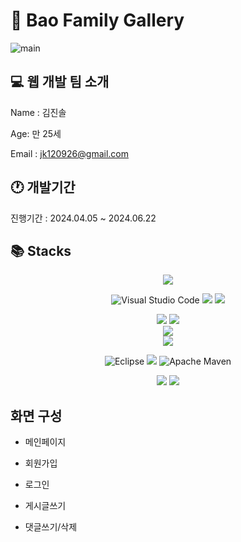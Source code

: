 # 🐼 Bao Family Gallery
![main](https://github.com/wlsthfdl/Board_fubao/assets/98313929/801ee99c-8d4f-4685-88fe-16b10d71495c)

## 💻 웹 개발 팀 소개
Name : 김진솔

Age: 만 25세

Email : jk120926@gmail.com


## 🕐 개발기간 
진행기간 : 2024.04.05 ~ 2024.06.22

## 📚 Stacks

<div align=center> 
   <img src="https://img.shields.io/badge/java 8-007396?style=for-the-badge&logo=java&logoColor=white"> 
  <br>
  
  ![Visual Studio Code](https://img.shields.io/badge/Visual%20Studio%20Code-0078d7.svg?style=for-the-badge&logo=visual-studio-code&logoColor=white)
  <img src="https://img.shields.io/badge/html5-E34F26?style=for-the-badge&logo=html5&logoColor=white"> 
  <img src="https://img.shields.io/badge/css-1572B6?style=for-the-badge&logo=css3&logoColor=white"> 
  <br>
  
  <img src="https://img.shields.io/badge/javascript-F7DF1E?style=for-the-badge&logo=javascript&logoColor=black"> 
  <img src="https://img.shields.io/badge/jquery-0769AD?style=for-the-badge&logo=jquery&logoColor=white">
  <br>
  
  <img src="https://img.shields.io/badge/oracle-F80000?style=for-the-badge&logo=oracle&logoColor=white"> 
  <br>
  
  
  <img src="https://img.shields.io/badge/spring 4.3-6DB33F?style=for-the-badge&logo=spring&logoColor=white"> 
  <br>
  
  
![Eclipse](https://img.shields.io/badge/Eclipse-FE7A16.svg?style=for-the-badge&logo=Eclipse&logoColor=white)
<img src="https://img.shields.io/badge/apache tomcat-F8DC75?style=for-the-badge&logo=apachetomcat&logoColor=white">
![Apache Maven](https://img.shields.io/badge/Apache%20Maven-C71A36?style=for-the-badge&logo=Apache%20Maven&logoColor=white)
  <br>
  
  <img src="https://img.shields.io/badge/github-181717?style=for-the-badge&logo=github&logoColor=white">
  <img src="https://img.shields.io/badge/git-F05032?style=for-the-badge&logo=git&logoColor=white">
  <br>
</div>



## 화면 구성

* 메인페이지
  
* 회원가입


* 로그인


* 게시글쓰기



* 댓글쓰기/삭제




